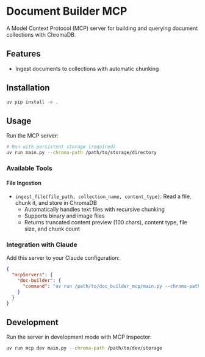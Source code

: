 # Document Builder MCP

A Model Context Protocol (MCP) server for building and querying document collections with ChromaDB.

## Features

- Ingest documents to collections with automatic chunking

## Installation

```bash
uv pip install -e .
```

## Usage

Run the MCP server:

```bash
# Run with persistent storage (required)
uv run main.py --chroma-path /path/to/storage/directory
```

### Available Tools

#### File Ingestion

- `ingest_file(file_path, collection_name, content_type)`: Read a file, chunk it, and store in ChromaDB
  - Automatically handles text files with recursive chunking
  - Supports binary and image files
  - Returns truncated content preview (100 chars), content type, file size, and chunk count

### Integration with Claude

Add this server to your Claude configuration:

```json
{
  "mcpServers": {
    "doc-builder": {
      "command": "uv run /path/to/doc_builder_mcp/main.py --chroma-path /path/to/storage/directory"
    }
  }
}
```

## Development

Run the server in development mode with MCP Inspector:

```bash
uv run mcp dev main.py --chroma-path /path/to/dev/storage
```

